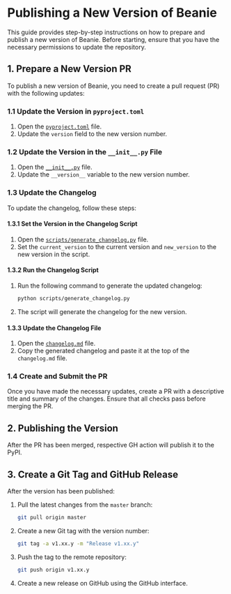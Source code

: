 # Publishing a New Version of Beanie

This guide provides step-by-step instructions on how to prepare and publish a new version of Beanie. Before starting, ensure that you have the necessary permissions to update the repository.

## 1. Prepare a New Version PR

To publish a new version of Beanie, you need to create a pull request (PR) with the following updates:

### 1.1 Update the Version in `pyproject.toml`

1. Open the [`pyproject.toml`](https://github.com/BeanieODM/beanie/blob/main/pyproject.toml) file.
2. Update the `version` field to the new version number.

### 1.2 Update the Version in the `__init__.py` File

1. Open the [`__init__.py`](https://github.com/BeanieODM/beanie/blob/main/beanie/__init__.py) file.
2. Update the `__version__` variable to the new version number.

### 1.3 Update the Changelog

To update the changelog, follow these steps:

#### 1.3.1 Set the Version in the Changelog Script

1. Open the [`scripts/generate_changelog.py`](https://github.com/BeanieODM/beanie/blob/main/scripts/generate_changelog.py) file.
2. Set the `current_version` to the current version and `new_version` to the new version in the script.

#### 1.3.2 Run the Changelog Script

1. Run the following command to generate the updated changelog:

   ```bash
   python scripts/generate_changelog.py
   ```

2. The script will generate the changelog for the new version.

#### 1.3.3 Update the Changelog File

1. Open the [`changelog.md`](https://github.com/BeanieODM/beanie/blob/main/docs/changelog.md) file.
2. Copy the generated changelog and paste it at the top of the `changelog.md` file.

### 1.4 Create and Submit the PR

Once you have made the necessary updates, create a PR with a descriptive title and summary of the changes. Ensure that all checks pass before merging the PR.

## 2. Publishing the Version

After the PR has been merged, respective GH action will publish it to the PyPI.

## 3. Create a Git Tag and GitHub Release

After the version has been published:

1. Pull the latest changes from the `master` branch:
   ```bash
   git pull origin master
   ```

2. Create a new Git tag with the version number:
   ```bash
   git tag -a v1.xx.y -m "Release v1.xx.y"
   ```

3. Push the tag to the remote repository:
   ```bash
   git push origin v1.xx.y
   ```

4. Create a new release on GitHub using the GitHub interface.
